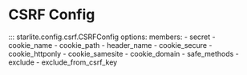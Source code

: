 # CSRF Config

::: starlite.config.csrf.CSRFConfig
    options:
        members:
            - secret
            - cookie_name
            - cookie_path
            - header_name
            - cookie_secure
            - cookie_httponly
            - cookie_samesite
            - cookie_domain
            - safe_methods
            - exclude
            - exclude_from_csrf_key
